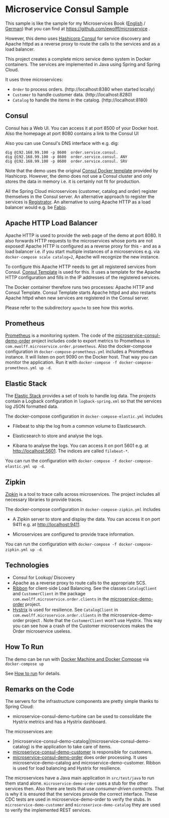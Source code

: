 Microservice Consul Sample
===================

This sample is like the sample for my Microservices Book
 ([English](http://microservices-book.com/) /
 [German](http://microservices-buch.de/)) that you can find at
 https://github.com/ewolff/microservice .

However, this demo uses [Hashicorp Consul](https://www.consul.io) for service discovery and Apache httpd
as a reverse proxy to route the calls to the services and as a load balancer.

This project creates a complete micro service demo system in Docker
containers. The services are implemented in Java using Spring and
Spring Cloud.

It uses three microservices:
- `Order` to process orders. (http://localhost:8380 when started locally)
- `Customer` to handle customer data. (http://localhost:8280)
- `Catalog` to handle the items in the catalog. (http://localhost:8180)

Consul
------

Consul has a Web UI. You can access it at port 8500 of your Docker
host. Also the homepage at port 8080 contains a link to the Consul UI

Also you can use Consul's DNS interface with e.g. dig:

```
dig @192.168.99.100 -p 8600  order.service.consul.
dig @192.168.99.100 -p 8600  order.service.consul. ANY
dig @192.168.99.100 -p 8600  order.service.consul. SRV
```

Note that the demo uses the original [Consul Docker template](https://hub.docker.com/_/consul/) provided
by Hashicorp. However, the demo does not use a Consul cluster and
only stores the data in memory i.e. it is certainly not fit for production.

All the Spring Cloud microservices (customer, catalog and order) register
themselves in the Consul server. An alternative approach to register the services is
[Registrator](https://github.com/gliderlabs/registrator).
An alternative to using Apache HTTP as a load balancer would e.g. be [Fabio](https://github.com/eBay/fabio).


Apache HTTP Load Balancer
------------------------

Apache HTTP is used to provide the web page of the demo at
port 8080. It also forwards HTTP requests to the microservices whose ports
are not exposed! Apache HTTP is configured as a reverse proxy for this - and
as a load balancer i.e. if you start multiple instances of a microservices
e.g. via `docker-compose scale catalog=2`, Apache will recognize the new instance.

To configure this Apache HTTP needs to get all registered services from
Consul. [Consul Template](https://github.com/hashicorp/consul-template)
is used for this. It uses a template for the Apache HTTP
configuration and fills in the IP addresses of the registered services.

The Docker container therefore runs two processes: Apache HTTP and
Consul Template. Consul Template starts Apache httpd and also restarts
Apache httpd when new services are registered in the Consul server.

Please refer to the subdirectory `apache` to see how this works.

Prometheus
----------

[Prometheus](https://prometheus.io/) is a monitoring system. The code
of the
[microservice-consul-demo-order](microservice-consul-demo-order) project
includes code to export metrics to Prometheus in
`com.ewolff.microservice.order.prometheus`. Also the docker-compose
configuration in `docker-compose-prometheus.yml` includes a Prometheus
instance. It will listen on port 9090 on the Docker host. That way you
can monitor the application. Run it with `docker-compose -f
docker-compose-prometheus.yml up -d`.

Elastic Stack
-----------

The [Elastic Stack](https://www.elastic.co/de/products) provides a set
of tools to handle log data. The projects contain a Logback
configuration in `logback-spring.xml` so that the services log JSON
formatted data.

The docker-compose
configuration in `docker-compose-elastic.yml` includes

* Filebeat to ship the log from a common volume to Elasticsearch.

* Elasticsearch to store and analyse the logs.

* Kibana to analyse the logs. You can access it on port 5601 e.g. at
<http://localhost:5601>. The indices are called `filebeat-*`.

You can run the configuration with `docker-compose -f
docker-compose-elastic.yml up -d`.

Zipkin
-----

[Zipkin](http://zipkin.io/) is a tool to trace calls across
microservices. The project includes all necessary libraries to provide
traces.

The docker-compose
configuration in `docker-compose-zipkin.yml` includes

* A Zipkin server to store and display the data.  You can access it on
port 9411 e.g. at <http://localhost:9411>.

* Microservices are configured to provide trace information.

You can run the configuration with `docker-compose -f
docker-compose-zipkin.yml up -d`.


Technologies
------------

- Consul for Lookup/ Discovery
- Apache as a reverse proxy to route calls to the appropriate SCS.
- [Ribbon](https://github.com/netflix/Ribbon) for client-side Load Balancing. See the classes `CatalogClient` and
  `CustomerClient` in the package `com.ewolff.microservice.order.clients` in the
  [microservice-demo-order](https://github.com/innoq/microservice-consul/tree/master/microservice-consul-demo/microservice-consul-demo-order) project.
- [Hystrix](https://github.com/netflix/hystrix) is used for resilience. See `CatalogClient` in
  `com.ewolff.microservice.order.clients` in the microservice-demo-order
  project . Note that the `CustomerClient` won't use Hystrix. This way
  you can see how a crash of the Customer microservices makes the
  Order microservice useless.


How To Run
----------

The demo can be run with [Docker Machine and Docker
Compose](docker/README.md) via `docker-compose up`

See [How to run](HOW-TO-RUN.md) for details.

Remarks on the Code
-------------------

The servers for the infrastructure components are pretty simple thanks to Spring Cloud:

- microservice-consul-demo-turbine can be used to consolidate the Hystrix metrics and has a Hystrix dashboard.

The microservices are:

- [microservice-consul-demo-catalog|(microservice-consul-demo-catalog) is the application to take care of items.
- [microserivce-consul-demo-customer](microserivce-consul-demo-customer) is responsible for customers.
- [microservice-consul-demo-order](microservice-consul-demo-order) does order processing. It uses microservice-demo-catalog and microservice-demo-customer. Ribbon is used for load balancing and Hystrix for resilience.


The microservices have a Java main application in `src/test/java` to run them stand alone. `microservice-demo-order` uses a stub for the other services then. Also there are tests that use _consumer-driven contracts_. That is why it is ensured that the services provide the correct interface. These CDC tests are used in microservice-demo-order to verify the stubs. In `microservice-demo-customer` and `microserivce-demo-catalog` they are used to verify the implemented REST services.
